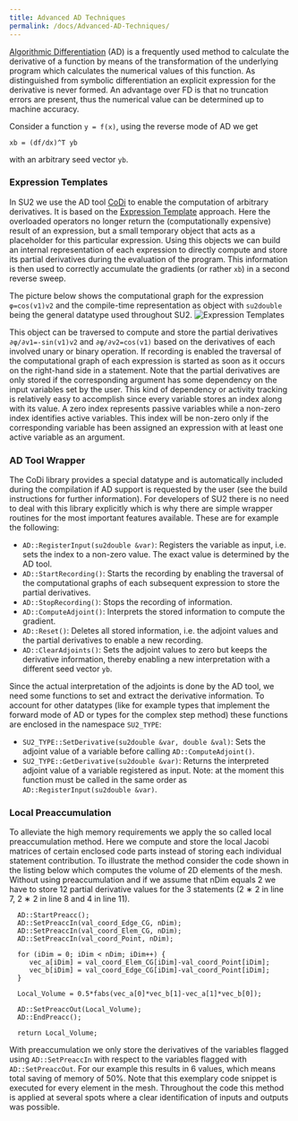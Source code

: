 ```yaml
---
title: Advanced AD Techniques
permalink: /docs/Advanced-AD-Techniques/
---
```


[Algorithmic Differentiation](https://en.wikipedia.org/wiki/Automatic_differentiation) (AD) is a frequently used method to calculate
the derivative of a function by means of the transformation of the underlying program which calculates the
numerical values of this function. As distinguished from symbolic differentiation an explicit expression for the
derivative is never formed. An advantage over FD is that no truncation errors are present, thus the numerical
value can be determined up to machine accuracy. 

Consider a function `y = f(x)`, using the reverse mode of AD we get

`xb = (df/dx)^T yb`

with an arbitrary seed vector `yb`.  


### Expression Templates

In SU2 we use the AD tool [CoDi](https://github.com/SciCompKL/CoDiPack) to enable the computation of arbitrary derivatives. It is based on the [Expression Template](https://en.wikipedia.org/wiki/Expression_templates) approach. Here the overloaded operators no longer return the (computationally expensive) result of an expression,
but a small temporary object that acts as a placeholder for this particular expression. Using this objects
we can build an internal representation of each expression to directly compute and store its partial derivatives during the evaluation of the program. This information is then used to correctly accumulate the gradients (or rather `xb`) in a second reverse sweep.

The picture below shows the computational graph for the expression `φ=cos(v1)v2` and the compile-time representation as object with `su2double` being the general datatype used throughout SU2. 
![Expression Templates](http://www.scicomp.uni-kl.de/wordpress/wp-content/uploads/2016/05/Screenshot-from-2016-05-20-15-49-59.png)

This object can be traversed to compute and store the partial derivatives `∂φ/∂v1=-sin(v1)v2` and `∂φ/∂v2=cos(v1)` based on the derivatives of each involved unary or binary operation. If recording is enabled the traversal of the computational graph of each
expression is started as soon as it occurs on the right-hand side in a statement. Note that the partial derivatives are only stored if the corresponding argument has some dependency on the input variables set by the user. This kind of dependency or
activity tracking is relatively easy to accomplish since every variable stores an index along with its value. A
zero index represents passive variables while a non-zero index identifies active variables. This index will be
non-zero only if the corresponding variable has been assigned an expression with at least one active variable
as an argument.

### AD Tool Wrapper 

The CoDi library provides a special datatype and is automatically included
during the compilation if AD support is requested by the user (see the build instructions for further information). For developers of SU2 there is no need to deal
with this library explicitly which is why there are simple wrapper routines for the most important features
available. These are for example the following:

* `AD::RegisterInput(su2double &var)`: Registers the variable as input, i.e. sets the index to a
non-zero value. The exact value is determined by the AD tool.
* `AD::StartRecording()`: Starts the recording by enabling the traversal of the computational graphs
of each subsequent expression to store the partial derivatives.
* `AD::StopRecording()`: Stops the recording of information.
* `AD::ComputeAdjoint()`: Interprets the stored information to compute the gradient.
* `AD::Reset()`: Deletes all stored information, i.e. the adjoint values and the partial derivatives to
enable a new recording.
* `AD::ClearAdjoints()`: Sets the adjoint values to zero but keeps the derivative information, thereby
enabling a new interpretation with a different seed vector `yb`.

Since the actual interpretation of the adjoints is done by the AD tool, we need some functions to set and
extract the derivative information. To account for other datatypes (like for example types that implement
the forward mode of AD or types for the complex step method) these functions are enclosed in the namespace
`SU2_TYPE`:
* `SU2_TYPE::SetDerivative(su2double &var, double &val)`: Sets the adjoint value of a variable
before calling `AD::ComputeAdjoint()`.
* `SU2_TYPE::GetDerivative(su2double &var)`: Returns the interpreted adjoint value of a variable
registered as input. Note: at the moment this function must be called in the same order as `AD::RegisterInput(su2double &var)`.

### Local Preaccumulation

To alleviate the high memory requirements we apply the so called local preaccumulation method. Here we
compute and store the local Jacobi matrices of certain enclosed code parts instead of storing each individual
statement contribution. To illustrate the method consider the code shown in the listing below which computes the
volume of 2D elements of the mesh. Without using preaccumulation and if we assume that nDim equals 2 we
have to store 12 partial derivative values for the 3 statements (2 ∗ 2 in line 7, 2 ∗ 2 in line 8 and 4 in line 11).

```
  AD::StartPreacc();
  AD::SetPreaccIn(val_coord_Edge_CG, nDim);
  AD::SetPreaccIn(val_coord_Elem_CG, nDim);
  AD::SetPreaccIn(val_coord_Point, nDim);

  for (iDim = 0; iDim < nDim; iDim++) {
     vec_a[iDim] = val_coord_Elem_CG[iDim]-val_coord_Point[iDim];
     vec_b[iDim] = val_coord_Edge_CG[iDim]-val_coord_Point[iDim];
  }

  Local_Volume = 0.5*fabs(vec_a[0]*vec_b[1]-vec_a[1]*vec_b[0]);
	
  AD::SetPreaccOut(Local_Volume);
  AD::EndPreacc();

  return Local_Volume;
```

With preaccumulation we only store the derivatives of the variables flagged using `AD::SetPreaccIn` with
respect to the variables flagged with `AD::SetPreaccOut`. For our example this results in 6 values, which
means total saving of memory of 50%. Note that this exemplary code snippet is executed for every element
in the mesh. Throughout the code this method is applied at several spots where a clear identification of
inputs and outputs was possible.
